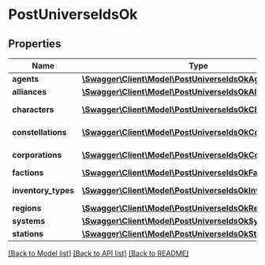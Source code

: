 # PostUniverseIdsOk

## Properties
Name | Type | Description | Notes
------------ | ------------- | ------------- | -------------
**agents** | [**\Swagger\Client\Model\PostUniverseIdsOkAgents[]**](PostUniverseIdsOkAgents.md) | agents array | [optional] 
**alliances** | [**\Swagger\Client\Model\PostUniverseIdsOkAlliances[]**](PostUniverseIdsOkAlliances.md) | alliances array | [optional] 
**characters** | [**\Swagger\Client\Model\PostUniverseIdsOkCharacters[]**](PostUniverseIdsOkCharacters.md) | characters array | [optional] 
**constellations** | [**\Swagger\Client\Model\PostUniverseIdsOkConstellations[]**](PostUniverseIdsOkConstellations.md) | constellations array | [optional] 
**corporations** | [**\Swagger\Client\Model\PostUniverseIdsOkCorporations[]**](PostUniverseIdsOkCorporations.md) | corporations array | [optional] 
**factions** | [**\Swagger\Client\Model\PostUniverseIdsOkFactions[]**](PostUniverseIdsOkFactions.md) | factions array | [optional] 
**inventory_types** | [**\Swagger\Client\Model\PostUniverseIdsOkInventoryTypes[]**](PostUniverseIdsOkInventoryTypes.md) | inventory_types array | [optional] 
**regions** | [**\Swagger\Client\Model\PostUniverseIdsOkRegions[]**](PostUniverseIdsOkRegions.md) | regions array | [optional] 
**systems** | [**\Swagger\Client\Model\PostUniverseIdsOkSystems[]**](PostUniverseIdsOkSystems.md) | systems array | [optional] 
**stations** | [**\Swagger\Client\Model\PostUniverseIdsOkStations[]**](PostUniverseIdsOkStations.md) | stations array | [optional] 

[[Back to Model list]](../README.md#documentation-for-models) [[Back to API list]](../README.md#documentation-for-api-endpoints) [[Back to README]](../README.md)



